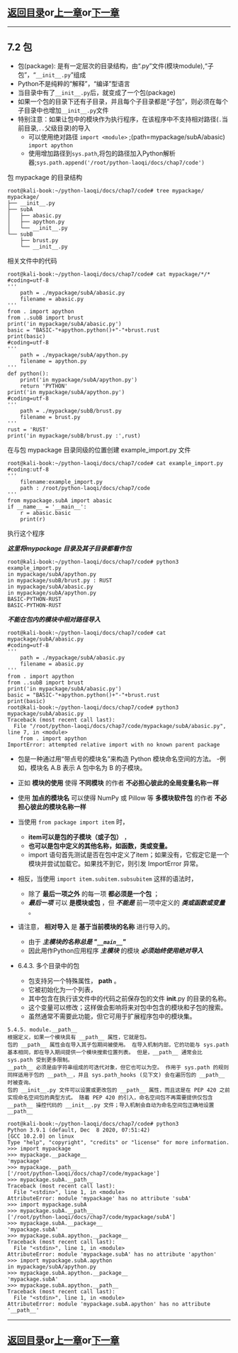 ## [返回目录][catalogue]or[上一章][pre_chap]or[下一章][next_chap]
-----------------------------------------------------------------------------------

## 7.2 包

+ 包(package): 是有一定层次的目录结构，由“.py”文件(模块module),“子包”，“`__init__.py`”组成
+ Python不是纯粹的“解释”，“编译”型语言
+ 当目录中有了`__init__.py`后，就变成了一个包(package)
+ 如果一个包的目录下还有子目录，并且每个子目录都是“子包”，则必须在每个子目录中也增加`__init__.py`文件
+ 特别注意：如果让包中的模块作为执行程序，在该程序中不支持相对路径(`.`当前目录,`..`父级目录)的导入
	- 可以使用绝对路径 `import <module>` ;(path=mypackage/subA/abasic) `import apython`
	- 使用增加路径到`sys.path`,将包的路径加入Python解析器;`sys.path.append('/root/python-laoqi/docs/chap7/code')`


包 mypackage 的目录结构

```
root@kali-book:~/python-laoqi/docs/chap7/code# tree mypackage/
mypackage/
├── __init__.py
├── subA
│   ├── abasic.py
│   ├── apython.py
│   └── __init__.py
└── subB
    ├── brust.py
    └── __init__.py
```

相关文件中的代码

```
root@kali-book:~/python-laoqi/docs/chap7/code# cat mypackage/*/*
#coding=utf-8
'''
    path = ./mypackage/subA/abasic.py
    filename = abasic.py
'''
from . import apython
from ..subB import brust
print('in mypackage/subA/abasic.py')
basic = "BASIC-"+apython.python()+"-"+brust.rust
print(basic)
#coding=utf-8
'''
    path = ./mypackage/subA/apython.py
    filename = apython.py
'''
def python():
    print('in mypackage/subA/apython.py')
    return 'PYTHON'
print('in mypackage/subA/apython.py')
#coding=utf-8
'''
    path = ./mypackage/subB/brust.py
    filename = brust.py
'''
rust = 'RUST'
print('in mypackage/subB/brust.py :',rust)
```


在与包 mypackage 目录同级的位置创建 example_import.py 文件

```
root@kali-book:~/python-laoqi/docs/chap7/code# cat example_import.py 
#coding:utf-8
'''
    filename:example_import.py
    path : /root/python-laoqi/docs/chap7/code
'''
from mypackage.subA import abasic
if __name__ = '__main__':
    r = abasic.basic
    print(r)
```

执行这个程序

***这里将mypackage 目录及其子目录都看作包***


```
root@kali-book:~/python-laoqi/docs/chap7/code# python3 example_import.py 
in mypackage/subA/apython.py
in mypackage/subB/brust.py : RUST
in mypackage/subA/abasic.py
in mypackage/subA/apython.py
BASIC-PYTHON-RUST
BASIC-PYTHON-RUST
```

***不能在包内的模块中相对路径导入***
```
root@kali-book:~/python-laoqi/docs/chap7/code# cat mypackage/subA/abasic.py 
#coding=utf-8
'''
    path = ./mypackage/subA/abasic.py
    filename = abasic.py
'''
from . import apython
from ..subB import brust
print('in mypackage/subA/abasic.py')
basic = "BASIC-"+apython.python()+"-"+brust.rust
print(basic)
root@kali-book:~/python-laoqi/docs/chap7/code# python3  mypackage/subA/abasic.py 
Traceback (most recent call last):
  File "/root/python-laoqi/docs/chap7/code/mypackage/subA/abasic.py", line 7, in <module>
    from . import apython
ImportError: attempted relative import with no known parent package
```





+ 包是一种通过用“带点号的模块名”来构造 Python 模块命名空间的方法。 
	-例如，模块名 A.B 表示 A 包中名为 B 的子模块。
+ 正如 **模块的使用** 使得 **不同模块** 的作者 **不必担心彼此的全局变量名称一样** 
+ 使用 **加点的模块名** 可以使得 NumPy 或 Pillow 等 **多模块软件包** 的作者 **不必担心彼此的模块名称一样**


+ 当使用 `from package import item` 时，
	- **item可以是包的子模块（或子包）** ，
	- **也可以是包中定义的其他名称，如函数，类或变量。** 
	- import 语句首先测试是否在包中定义了item；如果没有，它假定它是一个模块并尝试加载它。如果找不到它，则引发 ImportError 异常。

+ 相反，当使用 `import item.subitem.subsubitem` 这样的语法时，
	- 除了 **最后一项之外** 的每一项 **都必须是一个包** ；
	- ***最后一项*** 可以 **是模块或包** ，但 ***不能是*** 前一项中定义的 ***类或函数或变量*** 。

+ 请注意， **相对导入** 是 **基于当前模块的名称** 进行导入的。
	- 由于  ***主模块的名称总是 "`__main__`"***
	- 因此用作Python应用程序 ***主模块*** 的模块 ***必须始终使用绝对导入***


+ 6.4.3. 多个目录中的包
	- 包支持另一个特殊属性， __path__ 。
	- 它被初始化为一个列表，
	- 其中包含在执行该文件中的代码之前保存包的文件 __init__.py 的目录的名称。
	- 这个变量可以修改；这样做会影响将来对包中包含的模块和子包的搜索。
	- 虽然通常不需要此功能，但它可用于扩展程序包中的模块集。



```
5.4.5. module.__path__
根据定义，如果一个模块具有 __path__ 属性，它就是包。
包的 __path__ 属性会在导入其子包期间被使用。 在导入机制内部，它的功能与 sys.path 基本相同，即在导入期间提供一个模块搜索位置列表。 但是，__path__ 通常会比 sys.path 受到更多限制。
__path__ 必须是由字符串组成的可迭代对象，但它也可以为空。 作用于 sys.path 的规则同样适用于包的 __path__，并且 sys.path_hooks (见下文) 会在遍历包的 __path__ 时被查询。
包的 __init__.py 文件可以设置或更改包的 __path__ 属性，而且这是在 PEP 420 之前实现命名空间包的典型方式。 随着 PEP 420 的引入，命名空间包不再需要提供仅包含 __path__ 操控代码的 __init__.py 文件；导入机制会自动为命名空间包正确地设置 __path__
```


```
root@kali-book:~/python-laoqi/docs/chap7/code# python3
Python 3.9.1 (default, Dec  8 2020, 07:51:42) 
[GCC 10.2.0] on linux
Type "help", "copyright", "credits" or "license" for more information.
>>> import mypackage
>>> mypackage.__package__
'mypackage'
>>> mypackage.__path__
['/root/python-laoqi/docs/chap7/code/mypackage']
>>> mypackage.subA.__path__
Traceback (most recent call last):
  File "<stdin>", line 1, in <module>
AttributeError: module 'mypackage' has no attribute 'subA'
>>> import mypackage.subA
>>> mypackage.subA.__path__
['/root/python-laoqi/docs/chap7/code/mypackage/subA']
>>> mypackage.subA.__package__
'mypackage.subA'
>>> mypackage.subA.apython.__package__
Traceback (most recent call last):
  File "<stdin>", line 1, in <module>
AttributeError: module 'mypackage.subA' has no attribute 'apython'
>>> import mypackage.subA.apython
in mypackage/subA/apython.py
>>> mypackage.subA.apython.__package__
'mypackage.subA'
>>> mypackage.subA.apython.__path__
Traceback (most recent call last):
  File "<stdin>", line 1, in <module>
AttributeError: module 'mypackage.subA.apython' has no attribute '__path__'
```




-----------------------------------------------------------------------------------
## [返回目录][catalogue]or[上一章][pre_chap]or[下一章][next_chap]
[pre_chap]: 2021-01-21-chap0.md
[next_chap]: 2021-01-21-chap2.md
[catalogue]: 2021-01-21-catalogue.md
